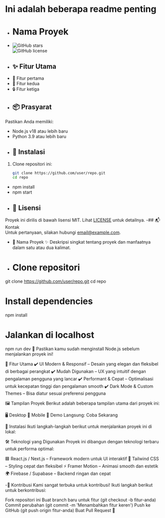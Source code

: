 
# Ini adalah beberapa readme penting
- # Nama Proyek
- ![GitHub stars](https://img.shields.io/github/stars/user/repo)  
![GitHub license](https://img.shields.io/github/license/user/repo)  
- ## ✨ Fitur Utama  
- 🚀 Fitur pertama  
- 🎨 Fitur kedua  
- 🔒 Fitur ketiga
- ## 📦 Prasyarat  
Pastikan Anda memiliki:  
- Node.js v18 atau lebih baru  
- Python 3.9 atau lebih baru
- ## 🔧 Instalasi  
1. Clone repositori ini:  
   ```sh
   git clone https://github.com/user/repo.git
   cd repo
- npm install
- npm start
- ## 📜 Lisensi  
Proyek ini dirilis di bawah lisensi MIT. Lihat [LICENSE](LICENSE) untuk detailnya.
-## 📬 Kontak  
Untuk pertanyaan, silakan hubungi [email@example.com](mailto:email@example.com).
- 🌟 Nama Proyek
✨ Deskripsi singkat tentang proyek dan manfaatnya dalam satu atau dua kalimat.
- # Clone repositori
git clone https://github.com/user/repo.git
cd repo

# Install dependencies
npm install

# Jalankan di localhost
npm run dev
📌 Pastikan kamu sudah menginstall Node.js sebelum menjalankan proyek ini!

🎨 Fitur Utama
✔️ UI Modern & Responsif – Desain yang elegan dan fleksibel di berbagai perangkat
✔️ Mudah Digunakan – UX yang intuitif dengan pengalaman pengguna yang lancar
✔️ Performant & Cepat – Optimalisasi untuk kecepatan tinggi dan pengalaman smooth
✔️ Dark Mode & Custom Themes – Bisa diatur sesuai preferensi pengguna

🖼 Tampilan Proyek
Berikut adalah beberapa tampilan utama dari proyek ini:

🖥 Desktop	📱 Mobile
🚀 Demo Langsung: Coba Sekarang

🔧 Instalasi
Ikuti langkah-langkah berikut untuk menjalankan proyek ini di lokal:

🛠 Teknologi yang Digunakan
Proyek ini dibangun dengan teknologi terbaru untuk performa optimal:

🟦 React.js / Next.js – Framework modern untuk UI interaktif
🎨 Tailwind CSS – Styling cepat dan fleksibel
⚡ Framer Motion – Animasi smooth dan estetik
🌍 Firebase / Supabase – Backend ringan dan cepat

-🤝 Kontribusi
Kami sangat terbuka untuk kontribusi! Ikuti langkah berikut untuk berkontribusi:

Fork repositori ini
Buat branch baru untuk fitur (git checkout -b fitur-anda)
Commit perubahan (git commit -m 'Menambahkan fitur keren')
Push ke GitHub (git push origin fitur-anda)
Buat Pull Request 🚀
